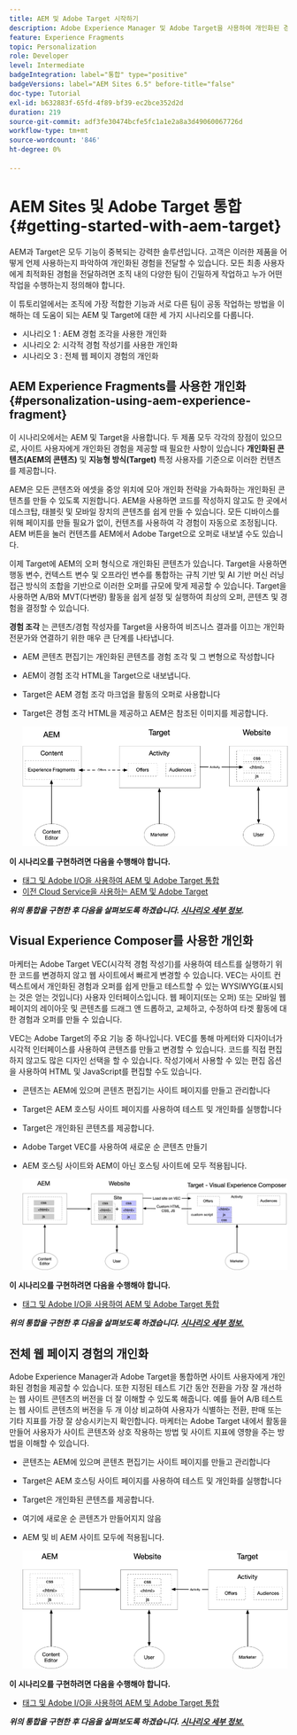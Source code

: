 ```yaml
---
title: AEM 및 Adobe Target 시작하기
description: Adobe Experience Manager 및 Adobe Target을 사용하여 개인화된 경험을 만들고 제공하는 방법을 보여 주는 종단간 튜토리얼입니다. 또한 이 튜토리얼에서는 종단 간 프로세스에 관련된 다양한 가상 사용자와 이러한 가상 사용자가 서로 공동 작업하는 방법에 대해 알아봅니다
feature: Experience Fragments
topic: Personalization
role: Developer
level: Intermediate
badgeIntegration: label="통합" type="positive"
badgeVersions: label="AEM Sites 6.5" before-title="false"
doc-type: Tutorial
exl-id: b632883f-65fd-4f89-bf39-ec2bce352d2d
duration: 219
source-git-commit: adf3fe30474bcfe5fc1a1e2a8a3d49060067726d
workflow-type: tm+mt
source-wordcount: '846'
ht-degree: 0%

---
```


# AEM Sites 및 Adobe Target 통합 {#getting-started-with-aem-target}

AEM과 Target은 모두 기능이 중복되는 강력한 솔루션입니다. 고객은 이러한 제품을 어떻게 언제 사용하는지 파악하여 개인화된 경험을 전달할 수 있습니다. 모든 최종 사용자에게 최적화된 경험을 전달하려면 조직 내의 다양한 팀이 긴밀하게 작업하고 누가 어떤 작업을 수행하는지 정의해야 합니다.

이 튜토리얼에서는 조직에 가장 적합한 기능과 서로 다른 팀이 공동 작업하는 방법을 이해하는 데 도움이 되는 AEM 및 Target에 대한 세 가지 시나리오를 다룹니다.

* 시나리오 1 : AEM 경험 조각을 사용한 개인화
* 시나리오 2: 시각적 경험 작성기를 사용한 개인화
* 시나리오 3 : 전체 웹 페이지 경험의 개인화

## AEM Experience Fragments를 사용한 개인화 {#personalization-using-aem-experience-fragment}

이 시나리오에서는 AEM 및 Target을 사용합니다. 두 제품 모두 각각의 장점이 있으므로, 사이트 사용자에게 개인화된 경험을 제공할 때 필요한 사항이 있습니다 **개인화된 콘텐츠(AEM의 콘텐츠)** 및 **지능형 방식(Target)** 특정 사용자를 기준으로 이러한 컨텐츠를 제공합니다.

AEM은 모든 콘텐츠와 에셋을 중앙 위치에 모아 개인화 전략을 가속화하는 개인화된 콘텐츠를 만들 수 있도록 지원합니다. AEM을 사용하면 코드를 작성하지 않고도 한 곳에서 데스크탑, 태블릿 및 모바일 장치의 콘텐츠를 쉽게 만들 수 있습니다. 모든 디바이스를 위해 페이지를 만들 필요가 없이, 컨텐츠를 사용하여 각 경험이 자동으로 조정됩니다. AEM 버튼을 눌러 컨텐츠를 AEM에서 Adobe Target으로 오퍼로 내보낼 수도 있습니다.

이제 Target에 AEM의 오퍼 형식으로 개인화된 콘텐츠가 있습니다. Target을 사용하면 행동 변수, 컨텍스트 변수 및 오프라인 변수를 통합하는 규칙 기반 및 AI 기반 머신 러닝 접근 방식의 조합을 기반으로 이러한 오퍼를 규모에 맞게 제공할 수 있습니다.  Target을 사용하면 A/B와 MVT(다변량) 활동을 쉽게 설정 및 실행하여 최상의 오퍼, 콘텐츠 및 경험을 결정할 수 있습니다.

**경험 조각** 는 콘텐츠/경험 작성자를 Target을 사용하여 비즈니스 결과를 이끄는 개인화 전문가와 연결하기 위한 매우 큰 단계를 나타냅니다.

* AEM 콘텐츠 편집기는 개인화된 콘텐츠를 경험 조각 및 그 변형으로 작성합니다
* AEM이 경험 조각 HTML을 Target으로 내보냅니다&#x200B;.
* Target&#x200B;은 AEM 경험 조각 마크업을 활동의 오퍼로 사용합니다
* Target은 경험 조각 HTML을 제공하고 AEM은 참조된 이미지를 제공합니다.

  ![경험 조각 다이어그램을 사용한 개인화](assets/personalization-use-case-1/use-case-1-diagram.png)

**이 시나리오를 구현하려면 다음을 수행해야 합니다.**

* [태그 및 Adobe I/O을 사용하여 AEM 및 Adobe Target 통합](./implementation.md#integrating-aem-target-options)
* [이전 Cloud Service을 사용하는 AEM 및 Adobe Target](./implementation.md#integrating-aem-target-options)

***위의 통합을 구현한 후 다음을 살펴보도록 하겠습니다. [시나리오 세부 정보](./personalization-use-case-1.md).***

## Visual Experience Composer를 사용한 개인화

마케터는 Adobe Target VEC(시각적 경험 작성기)를 사용하여 테스트를 실행하기 위한 코드를 변경하지 않고 웹 사이트에서 빠르게 변경할 수 있습니다. VEC는 사이트 컨텍스트에서 개인화된 경험과 오퍼를 쉽게 만들고 테스트할 수 있는 WYSIWYG(표시되는 것은 얻는 것입니다) 사용자 인터페이스입니다. 웹 페이지(또는 오퍼) 또는 모바일 웹 페이지의 레이아웃 및 콘텐츠를 드래그 앤 드롭하고, 교체하고, 수정하여 타겟 활동에 대한 경험과 오퍼를 만들 수 있습니다.

VEC는 Adobe Target의 주요 기능 중 하나입니다. VEC를 통해 마케터와 디자이너가 시각적 인터페이스를 사용하여 콘텐츠를 만들고 변경할 수 있습니다. 코드를 직접 편집하지 않고도 많은 디자인 선택을 할 수 있습니다. 작성기에서 사용할 수 있는 편집 옵션을 사용하여 HTML 및 JavaScript를 편집할 수도 있습니다.

* 콘텐츠는 AEM에 있으며 콘텐츠 편집기는 사이트 페이지를 만들고 관리합니다
* Target은 AEM 호스팅 사이트 페이지를 사용하여 테스트 및 개인화를 실행합니다
* Target은 개인화된 콘텐츠를 제공합니다.
* Adobe Target VEC를 사용하여 새로운 순 콘텐츠 만들기
* AEM 호스팅 사이트와 AEM이 아닌 호스팅 사이트에 모두 적용됩니다.

  ![시각적 경험 작성기 다이어그램을 사용한 개인화](assets/personalization-use-case-3/use-case-diagram-3.png)

**이 시나리오를 구현하려면 다음을 수행해야 합니다.**

* [태그 및 Adobe I/O을 사용하여 AEM 및 Adobe Target 통합](./implementation.md#integrating-aem-target-options)

***위의 통합을 구현한 후 다음을 살펴보도록 하겠습니다. [시나리오 세부 정보.](./personalization-use-case-3.md)***

## 전체 웹 페이지 경험의 개인화

Adobe Experience Manager과 Adobe Target을 통합하면 사이트 사용자에게 개인화된 경험을 제공할 수 있습니다. 또한 지정된 테스트 기간 동안 전환을 가장 잘 개선하는 웹 사이트 콘텐츠의 버전을 더 잘 이해할 수 있도록 해줍니다. 예를 들어 A/B 테스트는 웹 사이트 콘텐츠의 버전을 두 개 이상 비교하여 사용자가 식별하는 전환, 판매 또는 기타 지표를 가장 잘 상승시키는지 확인합니다. 마케터는 Adobe Target 내에서 활동을 만들어 사용자가 사이트 콘텐츠와 상호 작용하는 방법 및 사이트 지표에 영향을 주는 방법을 이해할 수 있습니다.

* 콘텐츠는 AEM에 있으며 콘텐츠 편집기는 사이트 페이지를 만들고 관리합니다
* Target은 AEM 호스팅 사이트 페이지를 사용하여 테스트 및 개인화를 실행합니다
* Target은 개인화된 콘텐츠를 제공합니다.
* 여기에 새로운 순 콘텐츠가 만들어지지 않음
* AEM 및 비 AEM 사이트 모두에 적용됩니다.

  ![다이어그램](assets/personalization-use-case-2/use-case-2-diagram.png)

**이 시나리오를 구현하려면 다음을 수행해야 합니다.**

* [태그 및 Adobe I/O을 사용하여 AEM 및 Adobe Target 통합](./implementation.md#integrating-aem-target-options)

***위의 통합을 구현한 후 다음을 살펴보도록 하겠습니다. [시나리오 세부 정보.](./personalization-use-case-2.md)***
